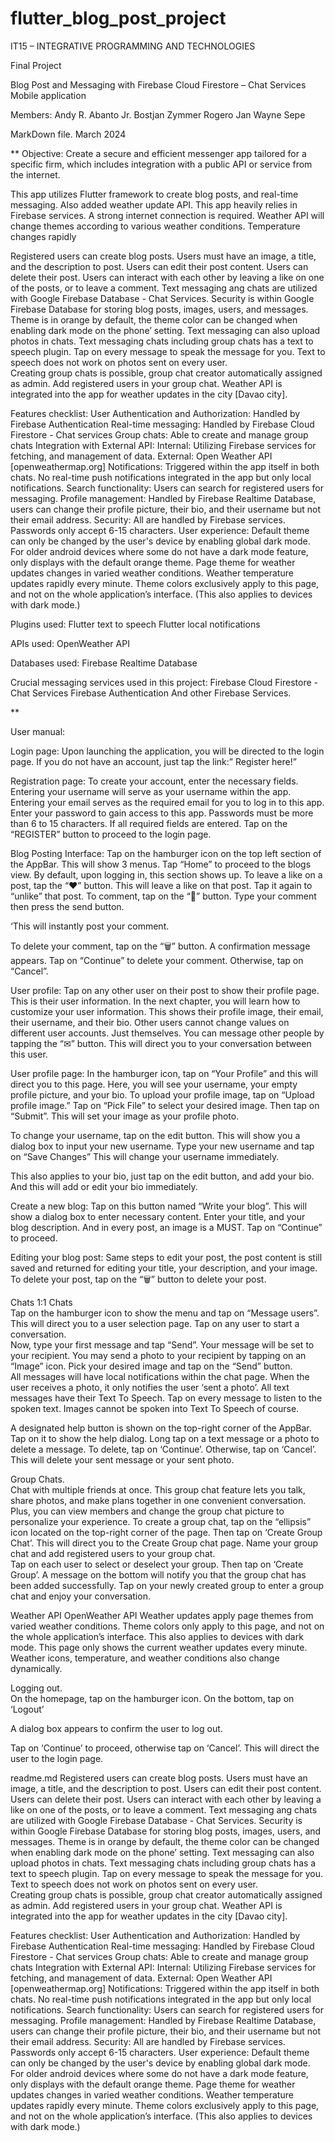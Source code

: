 # flutter_blog_post_project
IT15 – INTEGRATIVE PROGRAMMING AND TECHNOLOGIES

Final Project

Blog Post and Messaging with Firebase Cloud Firestore – Chat Services
Mobile application

Members:
Andy R. Abanto Jr.
Bostjan Zymmer Rogero
Jan Wayne Sepe

MarkDown file.
March 2024

**
Objective: Create a secure and efficient messenger app tailored for a specific firm, which includes integration with a public API or service from the internet.


This app utilizes Flutter framework to create blog posts, and real-time messaging. Also added weather update API.
This app heavily relies in Firebase services. A strong internet connection is required.
Weather API will change themes according to various weather conditions. Temperature changes rapidly

Registered users can create blog posts. Users must have an image, a title, and the description to post.
Users can edit their post content.
Users can delete their post.
Users can interact with each other by leaving a like on one of the posts, or to leave a comment.
Text messaging ang chats are utilized with Google Firebase Database - Chat Services.
Security is within Google Firebase Database for storing blog posts, images, users, and messages.
Theme is in orange by default, the theme color can be changed when enabling dark mode on the phone’ setting.
Text messaging can also upload photos in chats.
Text messaging chats including group chats has a text to speech plugin. Tap on every message to speak the message for you.
Text to speech does not work on photos sent on every user.  
Creating group chats is possible, group chat creator automatically assigned as admin. Add registered users in your group chat.
Weather API is integrated into the app for weather updates in the city [Davao city].

Features checklist:
User Authentication and Authorization: Handled by Firebase Authentication
Real-time messaging: Handled by Firebase Cloud Firestore - Chat services
Group chats: Able to create and manage group chats
Integration with External API:
Internal: Utilizing Firebase services for fetching, and management of data.
External: Open Weather API [openweathermap.org]
Notifications: Triggered within the app itself in both chats. No real-time push notifications integrated in the app but only local notifications.
Search functionality: Users can search for registered users for messaging.
Profile management: Handled by Firebase Realtime Database, users can change their profile picture, their bio, and their username but not their email address.
Security: All are handled by Firebase services. Passwords only accept 6-15 characters.
User experience: Default theme can only be changed by the user's device by enabling global dark mode. For older android devices where some do not have a dark mode feature, only displays with the default orange theme.
Page theme for weather updates changes in varied weather conditions.
Weather temperature updates rapidly every minute.
Theme colors exclusively apply to this page, and not on the whole application’s interface. (This also applies to devices with dark mode.)

Plugins used:
Flutter text to speech
Flutter local notifications

APIs used:
OpenWeather API

Databases used:
Firebase Realtime Database

Crucial messaging services used in this project:
Firebase Cloud Firestore - Chat Services
Firebase Authentication
And other Firebase Services.

**



User manual:



Login page:
Upon launching the application, you will be directed to the login page.
If you do not have an account, just tap the link:” Register here!”

Registration page:
To create your account, enter the necessary fields.
Entering your username will serve as your username within the app.
Entering your email serves as the required email for you to log in to this app.
Enter your password to gain access to this app. Passwords must be more than 6 to 15 characters.
If all required fields are entered. Tap on the “REGISTER” button to proceed to the login page.

Blog Posting Interface:
Tap on the hamburger icon on the top left section of the AppBar.
This will show 3 menus. Tap “Home” to proceed to the blogs view. By default, upon logging in, this section shows up.
To leave a like on a post, tap the “❤” button. This will leave a like on that post.
Tap it again to “unlike” that post.
To comment, tap on the “💬” button.
Type your comment then press the send button.

‘This will instantly post your comment.

To delete your comment, tap on the “🗑️” button. A confirmation message appears. Tap on “Continue” to delete your comment. Otherwise, tap on “Cancel”.

User profile:
Tap on any other user on their post to show their profile page.
This is their user information. In the next chapter, you will learn how to customize your user information.
This shows their profile image, their email, their username, and their bio.
Other users cannot change values on different user accounts. Just themselves.
You can message other people by tapping the “✉︎” button.
This will direct you to your conversation between this user.

User profile page:
In the hamburger icon, tap on “Your Profile” and this will direct you to this page.
Here, you will see your username, your empty profile picture, and your bio.
To upload your profile image, tap on “Upload profile image.”
Tap on “Pick File” to select your desired image. Then tap on “Submit”.
This will set your image as your profile photo.

To change your username, tap on the edit button.
This will show you a dialog box to input your new username.
Type your new username and tap on “Save Changes”
This will change your username immediately.

This also applies to your bio, just tap on the edit button, and add your bio. And this will add or edit your bio immediately.

Create a new blog:
Tap on this button named “Write your blog”. This will show a dialog box to enter necessary content.
Enter your title, and your blog description. And in every post, an image is a MUST. Tap on “Continue” to proceed.

Editing your blog post:
Same steps to edit your post, the post content is still saved and returned for editing your title, your description, and your image.
To delete your post, tap on the “🗑️” button to delete your post.

Chats
1:1 Chats  
Tap on the hamburger icon to show the menu and tap on “Message users”. This will direct you to a user selection page.
Tap on any user to start a conversation.  
Now, type your first message and tap “Send”. Your message will be set to your recipient. You may send a photo to your recipient by tapping on an “Image” icon. Pick your desired image and tap on the “Send” button.  
All messages will have local notifications within the chat page. When the user receives a photo, it only notifies the user ‘sent a photo’.
All text messages have their Text To Speech. Tap on every message to listen to the spoken text. Images cannot be spoken into Text To Speech of course.

A designated help button is shown on the top-right corner of the AppBar. Tap on it to show the help dialog.
Long tap on a text message or a photo to delete a message.
To delete, tap on ‘Continue’. Otherwise, tap on ‘Cancel’.
This will delete your sent message or your sent photo.

Group Chats.  
Chat with multiple friends at once. This group chat feature lets you talk, share photos, and make plans together in one convenient conversation. Plus, you can view members and change the group chat picture to personalize your experience.
To create a group chat, tap on the “ellipsis” icon located on the top-right corner of the page. Then tap on ‘Create Group Chat’.
This will direct you to the Create Group chat page.
Name your group chat and add registered users to your group chat.  
Tap on each user to select or deselect your group. Then tap on ‘Create Group’. A message on the bottom will notify you that the group chat has been added successfully. Tap on your newly created group to enter a group chat and enjoy your conversation.

Weather API
OpenWeather API
Weather updates apply page themes from varied weather conditions. Theme colors only apply to this page, and not on the whole application’s interface. This also applies to devices with dark mode.
This page only shows the current weather updates every minute.
Weather icons, temperature, and weather conditions also change dynamically.

Logging out.  
On the homepage, tap on the hamburger icon. On the bottom, tap on ‘Logout’

A dialog box appears to confirm the user to log out.

Tap on ‘Continue’ to proceed, otherwise tap on ‘Cancel’.
This will direct the user to the login page.

readme.md
Registered users can create blog posts. Users must have an image, a title, and the description to post.
Users can edit their post content.
Users can delete their post.
Users can interact with each other by leaving a like on one of the posts, or to leave a comment.
Text messaging ang chats are utilized with Google Firebase Database - Chat Services.
Security is within Google Firebase Database for storing blog posts, images, users, and messages.
Theme is in orange by default, the theme color can be changed when enabling dark mode on the phone’ setting.
Text messaging can also upload photos in chats.
Text messaging chats including group chats has a text to speech plugin. Tap on every message to speak the message for you.
Text to speech does not work on photos sent on every user.  
Creating group chats is possible, group chat creator automatically assigned as admin. Add registered users in your group chat.
Weather API is integrated into the app for weather updates in the city [Davao city].

Features checklist:
User Authentication and Authorization: Handled by Firebase Authentication
Real-time messaging: Handled by Firebase Cloud Firestore - Chat services
Group chats: Able to create and manage group chats
Integration with External API:
Internal: Utilizing Firebase services for fetching, and management of data.
External: Open Weather API [openweathermap.org]
Notifications: Triggered within the app itself in both chats. No real-time push notifications integrated in the app but only local notifications.
Search functionality: Users can search for registered users for messaging.
Profile management: Handled by Firebase Realtime Database, users can change their profile picture, their bio, and their username but not their email address.
Security: All are handled by Firebase services. Passwords only accept 6-15 characters.
User experience: Default theme can only be changed by the user's device by enabling global dark mode. For older android devices where some do not have a dark mode feature, only displays with the default orange theme.
Page theme for weather updates changes in varied weather conditions.
Weather temperature updates rapidly every minute.
Theme colors exclusively apply to this page, and not on the whole application’s interface. (This also applies to devices with dark mode.)




